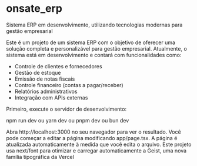# onsate_erp
Sistema ERP  em desenvolvimento, utilizando tecnologias modernas para gestão empresarial

Este é um projeto de um sistema ERP com o objetivo de oferecer uma solução completa e personalizável para gestão empresarial.
Atualmente, o sistema está em desenvolvimento e contará com funcionalidades como:
- Controle de clientes e fornecedores
- Gestão de estoque
- Emissão de notas fiscais
- Controle financeiro (contas a pagar/receber)
- Relatórios administrativos
- Integração com APIs externas


Primeiro, execute o servidor de desenvolvimento:

npm run dev
ou
yarn dev
ou
pnpm dev
ou
bun dev

Abra http://localhost:3000 no seu navegador para ver o resultado.
Você pode começar a editar a página modificando app/page.tsx. A página é atualizada automaticamente à medida que você edita o arquivo.
Este projeto usa next/font para otimizar e carregar automaticamente a Geist, uma nova família tipográfica da Vercel
